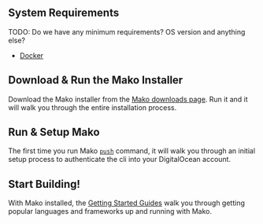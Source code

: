## System Requirements

TODO: Do we have any minimum requirements? OS version and anything else?
- [Docker](https://docs.docker.com/engine/installation/linux/)

## Download & Run the Mako Installer
Download the Mako installer from the [Mako downloads page](https://github.com/digitalocean-mako/cli). Run it and it will walk you through the entire installation process.

## Run & Setup Mako
The first time you run Mako [`push`](/cli/) command, it will walk you through an initial setup process to authenticate the cli into your DigitalOcean account.

## Start Building!
With Mako installed, the [Getting Started Guides](https://guides.nanobox.io) walk you through getting popular languages and frameworks up and running with Mako.

